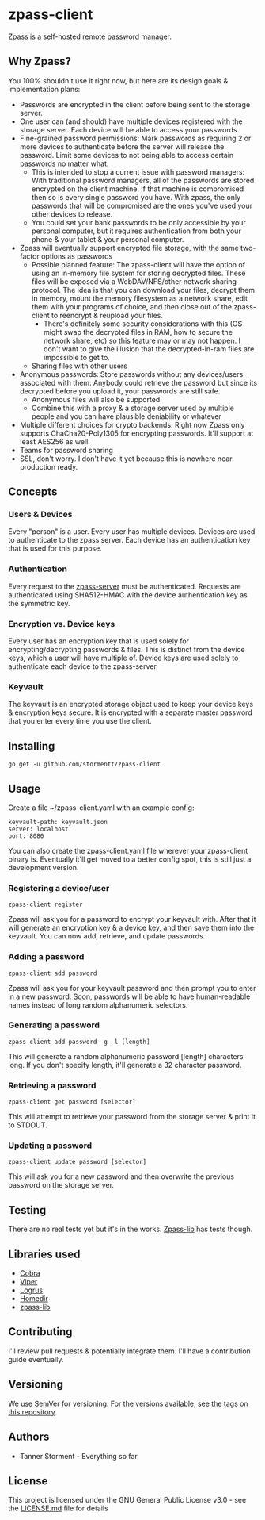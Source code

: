# zpass-client

Zpass is a self-hosted remote password manager.

## Why Zpass?

You 100% shouldn't use it right now, but here are its design goals & implementation plans:

* Passwords are encrypted in the client before being sent to the storage server.
* One user can (and should) have multiple devices registered with the storage server. Each device will be able to access your passwords.
* Fine-grained password permissions: Mark passwords as requiring 2 or more devices to authenticate before the server will release the password. Limit some devices to not being able to access certain passwords no matter what.
  * This is intended to stop a current issue with password managers: With traditional password managers, all of the passwords are stored encrypted on the client machine.
If that machine is compromised then so is every single password you have. With zpass, the only passwords that will be compromised are the ones you've used your other devices to release.
  * You could set your bank passwords to be only accessible by your personal computer, but it requires authentication from both your phone & your tablet & your personal computer.
* Zpass will eventually support encrypted file storage, with the same two-factor options as passwords
  * Possible planned feature: The zpass-client will have the option of using an in-memory file system for storing decrypted files. These files will be exposed via a WebDAV/NFS/other network sharing protocol.
The idea is that you can download your files, decrypt them in memory, mount the memory filesystem as a network share, edit them with your programs of choice, and then close out of the zpass-client to reencrypt & reupload your files.
    * There's definitely some security considerations with this (OS might swap the decrypted files in RAM, how to secure the network share, etc) so this feature may or may not happen. I don't want to give the illusion that the decrypted-in-ram files are impossible to get to.
  * Sharing files with other users
* Anonymous passwords: Store passwords without any devices/users associated with them. Anybody could retrieve the password but since its decrypted before you upload it, your passwords are still safe.
  * Anonymous files will also be supported
  * Combine this with a proxy & a storage server used by multiple people and you can have plausible deniability or whatever
* Multiple different choices for crypto backends. Right now Zpass only supports ChaCha20-Poly1305 for encrypting passwords. It'll support at least AES256 as well.
* Teams for password sharing
* SSL, don't worry. I don't have it yet because this is nowhere near production ready.

## Concepts
### Users & Devices
Every "person" is a user. Every user has multiple devices. Devices are used to authenticate to the zpass server. Each device has an authentication key that is used for this purpose.

### Authentication
Every request to the [zpass-server](https://github.com/stormentt/zpass-server) must be authenticated.
Requests are authenticated using SHA512-HMAC with the device authentication key as the symmetric key.

### Encryption vs. Device keys
Every user has an encryption key that is used solely for encrypting/decrypting passwords & files. This is distinct from the device keys, which a user will have multiple of. Device keys are used solely to authenticate each device to the zpass-server.

### Keyvault
The keyvault is an encrypted storage object used to keep your device keys & encryption keys secure. It is encrypted with a separate master password that you enter every time you use the client.

## Installing
```
go get -u github.com/stormentt/zpass-client
```

## Usage
Create a file ~/zpass-client.yaml with an example config:
```
keyvault-path: keyvault.json
server: localhost
port: 8080
```
You can also create the zpass-client.yaml file wherever your zpass-client binary is.
Eventually it'll get moved to a better config spot, this is still just a development version.

### Registering a device/user
```
zpass-client register
```
Zpass will ask you for a password to encrypt your keyvault with. After that it will generate an encryption key & a device key, and then save them into the keyvault. You can now add, retrieve, and update passwords.

### Adding a password
```
zpass-client add password
```
Zpass will ask you for your keyvault password and then prompt you to enter in a new password. Soon, passwords will be able to have human-readable names instead of long random alphanumeric selectors.

### Generating a password
```
zpass-client add password -g -l [length]
```
This will generate a random alphanumeric password [length] characters long. If you don't specify length, it'll generate a 32 character password.

### Retrieving a password
```
zpass-client get password [selector]
```
This will attempt to retrieve your password from the storage server & print it to STDOUT.

### Updating a password
```
zpass-client update password [selector]
```
This will ask you for a new password and then overwrite the previous password on the storage server.

## Testing
There are no real tests yet but it's in the works.
[Zpass-lib](https://github.com/stormentt/zpass-lib) has tests though.

## Libraries used

* [Cobra](https://github.com/spf13/cobra)
* [Viper](https://github.com/spf13/viper)
* [Logrus](https://github.com/sirupsen/logrus)
* [Homedir](https://github.com/mitchellh/go-homedir)
* [zpass-lib](https://github.com/stormentt/zpass-lib)

## Contributing

I'll review pull requests & potentially integrate them. I'll have a contribution guide eventually.

## Versioning

We use [SemVer](http://semver.org/) for versioning. For the versions available, see the [tags on this repository](https://github.com/stormentt/zpass-client/tags).

## Authors

* Tanner Storment - Everything so far

## License

This project is licensed under the GNU General Public License v3.0 - see the [LICENSE.md](LICENSE.md) file for details
